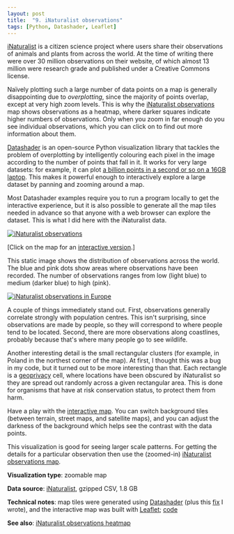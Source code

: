```yaml
---
layout: post
title:  "9. iNaturalist observations"
tags: [Python, Datashader, Leaflet]
---
```


[iNaturalist](https://www.inaturalist.org/) is a citizen science project where users share their observations of animals and plants from across the world. At the time of writing there were over 30 million observations on their website, of which almost 13 million were research grade and published under a Creative Commons license.

Naïvely plotting such a large number of data points on a map is generally disappointing due to _overplotting_, since the majority of points overlap, except at very high zoom levels. This is why the [iNaturalist observations](https://www.inaturalist.org/observations) map shows observations as a heatmap, where darker squares indicate higher numbers of observations. Only when you zoom in far enough do you see individual observations, which you can click on to find out more information about them.

[Datashader](https://datashader.org/) is an open-source Python visualization library that tackles the problem of overplotting by intelligently colouring each pixel in the image according to the number of points that fall in it. It works for very large datasets: for example, it can plot [a billion points in a second or so on a 16GB laptop](https://datashader.org/getting_started/Introduction.html). This makes it powerful enough to interactively explore a large dataset by panning and zooming around a map.

Most Datashader examples require you to run a program locally to get the interactive experience, but it is also possible to generate all the map tiles needed in advance so that anyone with a web browser can explore the dataset. This is what I did here with the iNaturalist data.

<a href="https://storage.googleapis.com/inaturalist-datashader-map/index.html"><img src="{{ site.url }}{{ site.baseurl }}/assets/img/09-inaturalist-observations.png" alt="iNaturalist observations"/></a>

[Click on the map for an [interactive version](https://storage.googleapis.com/inaturalist-datashader-map/index.html).]

This static image shows the distribution of observations across the world. The blue and pink dots show areas where observations have been recorded. The number of observations ranges from low (light blue) to medium (darker blue) to high (pink).

<a href="https://storage.googleapis.com/inaturalist-datashader-map/index.html"><img src="{{ site.url }}{{ site.baseurl }}/assets/img/09-inaturalist-observations-europe.png" alt="iNaturalist observations in Europe"/></a>

A couple of things immediately stand out. First, observations generally correlate strongly with population centres. This isn't surprising, since observations are made by people, so they will correspond to where people tend to be located. Second, there are more observations along coastlines, probably because that's where many people go to see wildlife.

Another interesting detail is the small rectangular clusters (for example, in Poland in the northest corner of the map). At first, I thought this was a bug in my code, but it turned out to be more interesting than that. Each rectangle is a [geoprivacy](https://www.inaturalist.org/pages/geoprivacy) cell, where locations have been obscured by iNaturalist so they are spread out randomly across a given rectangular area. This is done for organisms that have at risk conservation status, to protect them from harm.

Have a play with the [interactive map](https://storage.googleapis.com/inaturalist-datashader-map/index.html). You can switch background tiles (between terrain, street maps, and satellite maps), and you can adjust the darkness of the background which helps see the contrast with the data points.

This visualization is good for seeing larger scale patterns. For getting the details for a particular observation then use the (zoomed-in) [iNaturalist observations map](https://www.inaturalist.org/observations).

**Visualization type**: zoomable map

**Data source**: [iNaturalist](https://www.inaturalist.org/pages/developers), gzipped CSV, 1.8 GB

**Technical notes**: map tiles were generated using [Datashader](https://datashader.org/) (plus this [fix](https://github.com/holoviz/datashader/pull/874) I wrote), and the interactive map was built with [Leaflet](https://leafletjs.com/); [code](https://github.com/tomwhite/inaturalist-datashader-map)

**See also**: [iNaturalist observations heatmap](https://www.inaturalist.org/observations)
